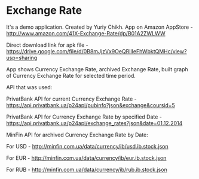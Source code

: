 # Exchange Rate
It's a demo application.
Created by Yuriy Chikh. App on Amazon AppStore - http://www.amazon.com/41X-Exchange-Rate/dp/B01A2ZWLWW

Direct download link for apk file - https://drive.google.com/file/d/0B8mJjzVx9OeQRllIeFhWbktQMHc/view?usp=sharing


App shows Currency Exchange Rate, archived Exchange Rate, built graph of Currency Exchange Rate for selected time period.


API that was used:

PrivatBank API for current Currency Exchange Rate - https://api.privatbank.ua/p24api/pubinfo?json&exchange&coursid=5

PrivatBank API for Currency Exchange Rate by specified Date - https://api.privatbank.ua/p24api/exchange_rates?json&date=01.12.2014

MinFin API for archived Currency Exchange Rate by Date:

For USD - http://minfin.com.ua/data/currency/ib/usd.ib.stock.json

For EUR - http://minfin.com.ua/data/currency/ib/eur.ib.stock.json

For RUB - http://minfin.com.ua/data/currency/ib/rub.ib.stock.json
